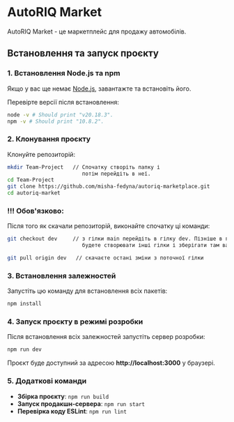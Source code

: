 # AutoRIQ Market

AutoRIQ Market - це маркетплейс для продажу автомобілів.

## Встановлення та запуск проєкту

### 1. Встановлення Node.js та npm
Якщо у вас ще немає [Node.js](https://nodejs.org/dist/v20.18.3/node-v20.18.3-x64.msi), 
завантажте та встановіть його.

Перевірте версії після встановлення:
```sh
node -v # Should print "v20.18.3".
npm -v # Should print "10.8.2".
```

### 2. Клонування проєкту
Клонуйте репозиторій:
```sh
mkdir Team-Project   // Спочатку створіть папку і 
                        потім перейдіть в неї.
cd Team-Project  
git clone https://github.com/misha-fedyna/autoriq-marketplace.git
cd autoriq-market
```
### !!! Обов'язково:

Після того як скачали репозиторій, виконайте спочатку ці команди:
``` sh
git checkout dev     // з гілки main перейдіть в гілку dev. Пізніше в гілці dev ви 
                        будете створювати інші гілки і зберігати там ваші комітию

git pull origin dev   // скачаєте остані зміни з поточної гілки
```

### 3. Встановлення залежностей
Запустіть цю команду для встановлення всіх пакетів:
```sh
npm install
```

### 4. Запуск проєкту в режимі розробки
Після встановлення всіх залежностей запустіть сервер розробки:
```sh
npm run dev
```

Проєкт буде доступний за адресою **http://localhost:3000** у браузері.

### 5. Додаткові команди
- **Збірка проєкту**: `npm run build`
- **Запуск продакшн-сервера**: `npm run start`
- **Перевірка коду ESLint**: `npm run lint`

